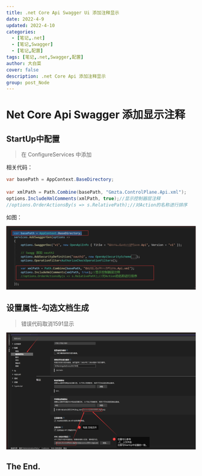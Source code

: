 ```yaml
---
title: .net Core Api Swagger Ui 添加注释显示
date: 2022-4-9
updated: 2022-4-10
categories: 
  - [笔记,.net]
  - [笔记,Swagger]
  - [笔记,配置]
tags: [笔记,.net,Swagger,配置]
author: 大白菜
cover: false
description: .net Core Api 添加注释显示
group: post_Node
---
```


# Net Core Api Swagger 添加显示注释

## StartUp中配置

> 在 ConfigureServices 中添加 

相关代码：

```c#
var basePath = AppContext.BaseDirectory;

var xmlPath = Path.Combine(basePath, "Gmzta.ControlPlane.Api.xml");
options.IncludeXmlComments(xmlPath, true);//显示控制器层注释
//options.OrderActionsBy(s => s.RelativePath);//对Action的名称进行排序
```

如图：

![image-20220709125226621](../../images/SwaggerUi添加注释/image-20220709125226621.png)

##  设置属性-勾选文档生成

> 错误代码取消1591显示

![image-20220709125754112](../../images/SwaggerUi添加注释/image-20220709125754112.png)

## The End.
